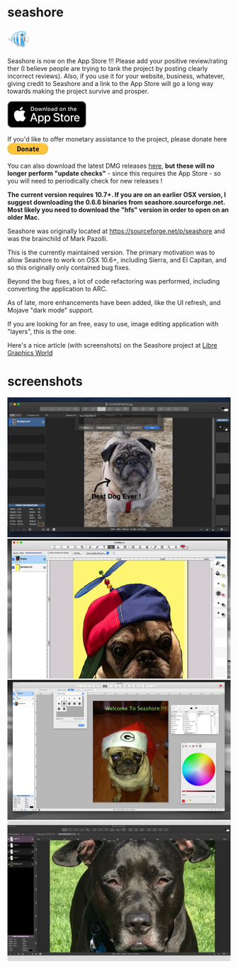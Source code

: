 # seashore

![icon](doc/icon.png)

Seashore is now on the App Store !!! Please add your positive review/rating ther (I believe people are trying to tank the project by posting clearly incorrect reviews). Also, if you use it for your website, business, whatever, giving credit to Seashore and a link to the App Store will go a long way towards making the project survive and prosper.

[![Download](doc/download.png)](https://geo.itunes.apple.com/us/app/seashore/id1448648921?mt=12&app=apps)

If you'd like to offer monetary assistance to the project, please donate here [![paypal](doc/btn_donate_LG.gif)](https://www.paypal.com/cgi-bin/webscr?cmd=_s-xclick&hosted_button_id=TCF29QJ6J653C&source=url)

You can also download the latest DMG releases [here](https://github.com/robaho/seashore/releases), **but these will no longer perform "update checks"** - since this requires the App Store - so you will need to periodically check for new releases !

**The current version requires 10.7+. If you are on an earlier OSX version, I suggest downloading the 0.6.6 binaries from seashore.sourceforge.net. Most likely you need to download the "hfs" version in order to open on an older Mac.**

Seashore was originally located at https://sourceforge.net/p/seashore and was the brainchild of Mark Pazolli.

This is the currently maintained version. The primary motivation was to allow Seashore to work on OSX 10.6+, including Sierra, and El Capitan, and so this originally only contained bug fixes.

Beyond the bug fixes, a lot of code refactoring was performed, including converting the application to ARC.

As of late, more enhancements have been added, like the UI refresh, and Mojave "dark mode" support.

If you are looking for an free, easy to use, image editing application with "layers", this is the one.

Here's a nice article (with screenshots) on the Seashore project at [Libre Graphics World](http://libregraphicsworld.org/blog/entry/meet-seashore-free-image-editor-for-macos)

# screenshots
![screenshot](doc/ss1.png)
![screenshot](doc/ss2.png)
![screenshot](doc/screenshot.png)
![screenshot](doc/screenshot2.png)
